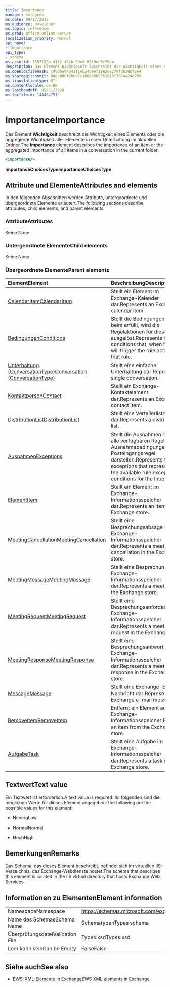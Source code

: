 ```yaml
---
title: Importance
manager: sethgros
ms.date: 09/17/2015
ms.audience: Developer
ms.topic: reference
ms.prod: office-online-server
localization_priority: Normal
api_name:
- Importance
api_type:
- schema
ms.assetid: 1557f59a-41f2-43fb-9ded-88f3ec5c76cb
description: Das Element Wichtigkeit beschreibt die Wichtigkeit eines Elements oder die aggregierte Wichtigkeit aller Elemente in einer Unterhaltung im aktuellen Ordner.
ms.openlocfilehash: c49d6e84a41f1eb546eef19e2e7279fdb30b48e4
ms.sourcegitcommit: 88ec988f2bb67c1866d06b361615f3674a24e795
ms.translationtype: MT
ms.contentlocale: de-DE
ms.lasthandoff: 05/31/2020
ms.locfileid: "44464791"
---
```

# <a name="importance"></a><span data-ttu-id="2a69f-103">Importance</span><span class="sxs-lookup"><span data-stu-id="2a69f-103">Importance</span></span>

<span data-ttu-id="2a69f-104">Das Element **Wichtigkeit** beschreibt die Wichtigkeit eines Elements oder die aggregierte Wichtigkeit aller Elemente in einer Unterhaltung im aktuellen Ordner.</span><span class="sxs-lookup"><span data-stu-id="2a69f-104">The **Importance** element describes the importance of an item or the aggregated importance of all items in a conversation in the current folder.</span></span> 
  
```XML
<Importance/>
```

 <span data-ttu-id="2a69f-105">**ImportanceChoicesType**</span><span class="sxs-lookup"><span data-stu-id="2a69f-105">**ImportanceChoicesType**</span></span>
## <a name="attributes-and-elements"></a><span data-ttu-id="2a69f-106">Attribute und Elemente</span><span class="sxs-lookup"><span data-stu-id="2a69f-106">Attributes and elements</span></span>

<span data-ttu-id="2a69f-107">In den folgenden Abschnitten werden Attribute, untergeordnete und übergeordnete Elemente erläutert.</span><span class="sxs-lookup"><span data-stu-id="2a69f-107">The following sections describe attributes, child elements, and parent elements.</span></span>
  
### <a name="attributes"></a><span data-ttu-id="2a69f-108">Attribute</span><span class="sxs-lookup"><span data-stu-id="2a69f-108">Attributes</span></span>

<span data-ttu-id="2a69f-109">Keine.</span><span class="sxs-lookup"><span data-stu-id="2a69f-109">None.</span></span>
  
### <a name="child-elements"></a><span data-ttu-id="2a69f-110">Untergeordnete Elemente</span><span class="sxs-lookup"><span data-stu-id="2a69f-110">Child elements</span></span>

<span data-ttu-id="2a69f-111">Keine.</span><span class="sxs-lookup"><span data-stu-id="2a69f-111">None.</span></span>
  
### <a name="parent-elements"></a><span data-ttu-id="2a69f-112">Übergeordnete Elemente</span><span class="sxs-lookup"><span data-stu-id="2a69f-112">Parent elements</span></span>

|<span data-ttu-id="2a69f-113">**Element**</span><span class="sxs-lookup"><span data-stu-id="2a69f-113">**Element**</span></span>|<span data-ttu-id="2a69f-114">**Beschreibung**</span><span class="sxs-lookup"><span data-stu-id="2a69f-114">**Description**</span></span>|
|:-----|:-----|
|[<span data-ttu-id="2a69f-115">CalendarItem</span><span class="sxs-lookup"><span data-stu-id="2a69f-115">CalendarItem</span></span>](calendaritem.md) <br/> |<span data-ttu-id="2a69f-116">Stellt ein Element im Exchange-Kalender dar.</span><span class="sxs-lookup"><span data-stu-id="2a69f-116">Represents an Exchange calendar item.</span></span>  <br/> |
|[<span data-ttu-id="2a69f-117">Bedingungen</span><span class="sxs-lookup"><span data-stu-id="2a69f-117">Conditions</span></span>](conditions.md) <br/> |<span data-ttu-id="2a69f-118">Stellt die Bedingungen, die beim erfüllt, wird die Regelaktionen für diese Regel ausgelöst.</span><span class="sxs-lookup"><span data-stu-id="2a69f-118">Represents the conditions that, when fulfilled, will trigger the rule actions for that rule.</span></span>  <br/> |
|[<span data-ttu-id="2a69f-119">Unterhaltung (ConversationType)</span><span class="sxs-lookup"><span data-stu-id="2a69f-119">Conversation (ConversationType)</span></span>](conversation-conversationtype.md) <br/> |<span data-ttu-id="2a69f-120">Stellt eine einfache Unterhaltung dar.</span><span class="sxs-lookup"><span data-stu-id="2a69f-120">Represents a single conversation.</span></span>  <br/> |
|[<span data-ttu-id="2a69f-121">Kontaktperson</span><span class="sxs-lookup"><span data-stu-id="2a69f-121">Contact</span></span>](contact.md) <br/> |<span data-ttu-id="2a69f-122">Stellt ein Exchange-Kontaktelement dar.</span><span class="sxs-lookup"><span data-stu-id="2a69f-122">Represents an Exchange contact item.</span></span>  <br/> |
|[<span data-ttu-id="2a69f-123">DistributionList</span><span class="sxs-lookup"><span data-stu-id="2a69f-123">DistributionList</span></span>](distributionlist.md) <br/> |<span data-ttu-id="2a69f-124">Stellt eine Verteilerliste dar.</span><span class="sxs-lookup"><span data-stu-id="2a69f-124">Represents a distribution list.</span></span>  <br/> |
|[<span data-ttu-id="2a69f-125">Ausnahmen</span><span class="sxs-lookup"><span data-stu-id="2a69f-125">Exceptions</span></span>](exceptions.md) <br/> |<span data-ttu-id="2a69f-126">Stellt die Ausnahmen dar, die alle verfügbaren Regel Ausnahmebedingungen für die Posteingangsregel darstellen.</span><span class="sxs-lookup"><span data-stu-id="2a69f-126">Represents the exceptions that represent all the available rule exception conditions for the Inbox rule.</span></span>  <br/> |
|[<span data-ttu-id="2a69f-127">Element</span><span class="sxs-lookup"><span data-stu-id="2a69f-127">Item</span></span>](item.md) <br/> |<span data-ttu-id="2a69f-128">Stellt ein Element im Exchange-Informationsspeicher dar.</span><span class="sxs-lookup"><span data-stu-id="2a69f-128">Represents an item in the Exchange store.</span></span>  <br/> |
|[<span data-ttu-id="2a69f-129">MeetingCancellation</span><span class="sxs-lookup"><span data-stu-id="2a69f-129">MeetingCancellation</span></span>](meetingcancellation.md) <br/> |<span data-ttu-id="2a69f-130">Stellt eine Besprechungsabsage im Exchange-Informationsspeicher dar.</span><span class="sxs-lookup"><span data-stu-id="2a69f-130">Represents a meeting cancellation in the Exchange store.</span></span>  <br/> |
|[<span data-ttu-id="2a69f-131">MeetingMessage</span><span class="sxs-lookup"><span data-stu-id="2a69f-131">MeetingMessage</span></span>](meetingmessage.md) <br/> |<span data-ttu-id="2a69f-132">Stellt eine Besprechung im Exchange-Informationsspeicher dar.</span><span class="sxs-lookup"><span data-stu-id="2a69f-132">Represents a meeting in the Exchange store.</span></span>  <br/> |
|[<span data-ttu-id="2a69f-133">MeetingRequest</span><span class="sxs-lookup"><span data-stu-id="2a69f-133">MeetingRequest</span></span>](meetingrequest.md) <br/> |<span data-ttu-id="2a69f-134">Stellt eine Besprechungsanforderung im Exchange-Informationsspeicher dar.</span><span class="sxs-lookup"><span data-stu-id="2a69f-134">Represents a meeting request in the Exchange store.</span></span>  <br/> |
|[<span data-ttu-id="2a69f-135">MeetingResponse</span><span class="sxs-lookup"><span data-stu-id="2a69f-135">MeetingResponse</span></span>](meetingresponse.md) <br/> |<span data-ttu-id="2a69f-136">Stellt eine Besprechungsantwort im Exchange-Informationsspeicher dar.</span><span class="sxs-lookup"><span data-stu-id="2a69f-136">Represents a meeting response in the Exchange store.</span></span>  <br/> |
|[<span data-ttu-id="2a69f-137">Message</span><span class="sxs-lookup"><span data-stu-id="2a69f-137">Message</span></span>](message-ex15websvcsotherref.md) <br/> |<span data-ttu-id="2a69f-138">Stellt eine Exchange-E-Mail-Nachricht dar.</span><span class="sxs-lookup"><span data-stu-id="2a69f-138">Represents an Exchange e-mail message.</span></span>  <br/> |
|[<span data-ttu-id="2a69f-139">RemoveItem</span><span class="sxs-lookup"><span data-stu-id="2a69f-139">RemoveItem</span></span>](removeitem.md) <br/> |<span data-ttu-id="2a69f-140">Entfernt ein Element aus dem Exchange-Informationsspeicher.</span><span class="sxs-lookup"><span data-stu-id="2a69f-140">Removes an item from the Exchange store.</span></span>  <br/> |
|[<span data-ttu-id="2a69f-141">Aufgabe</span><span class="sxs-lookup"><span data-stu-id="2a69f-141">Task</span></span>](task.md) <br/> |<span data-ttu-id="2a69f-142">Stellt eine Aufgabe im Exchange-Informationsspeicher dar.</span><span class="sxs-lookup"><span data-stu-id="2a69f-142">Represents a task in the Exchange store.</span></span>  <br/> |
   
## <a name="text-value"></a><span data-ttu-id="2a69f-143">Textwert</span><span class="sxs-lookup"><span data-stu-id="2a69f-143">Text value</span></span>

<span data-ttu-id="2a69f-144">Ein Textwert ist erforderlich.</span><span class="sxs-lookup"><span data-stu-id="2a69f-144">A text value is required.</span></span> <span data-ttu-id="2a69f-145">Im folgenden sind die möglichen Werte für dieses Element angegeben:</span><span class="sxs-lookup"><span data-stu-id="2a69f-145">The following are the possible values for this element:</span></span>
  
- <span data-ttu-id="2a69f-146">Niedrig</span><span class="sxs-lookup"><span data-stu-id="2a69f-146">Low</span></span>
    
- <span data-ttu-id="2a69f-147">Normal</span><span class="sxs-lookup"><span data-stu-id="2a69f-147">Normal</span></span>
    
- <span data-ttu-id="2a69f-148">Hoch</span><span class="sxs-lookup"><span data-stu-id="2a69f-148">High</span></span>
    
## <a name="remarks"></a><span data-ttu-id="2a69f-149">Bemerkungen</span><span class="sxs-lookup"><span data-stu-id="2a69f-149">Remarks</span></span>

<span data-ttu-id="2a69f-150">Das Schema, das dieses Element beschreibt, befindet sich im virtuellen IIS-Verzeichnis, das Exchange-Webdienste hostet.</span><span class="sxs-lookup"><span data-stu-id="2a69f-150">The schema that describes this element is located in the IIS virtual directory that hosts Exchange Web Services.</span></span>
  
## <a name="element-information"></a><span data-ttu-id="2a69f-151">Informationen zu Elementen</span><span class="sxs-lookup"><span data-stu-id="2a69f-151">Element information</span></span>

|||
|:-----|:-----|
|<span data-ttu-id="2a69f-152">Namespace</span><span class="sxs-lookup"><span data-stu-id="2a69f-152">Namespace</span></span>  <br/> |https://schemas.microsoft.com/exchange/services/2006/types  <br/> |
|<span data-ttu-id="2a69f-153">Name des Schemas</span><span class="sxs-lookup"><span data-stu-id="2a69f-153">Schema Name</span></span>  <br/> |<span data-ttu-id="2a69f-154">Schematypen</span><span class="sxs-lookup"><span data-stu-id="2a69f-154">Types schema</span></span>  <br/> |
|<span data-ttu-id="2a69f-155">Überprüfungsdatei</span><span class="sxs-lookup"><span data-stu-id="2a69f-155">Validation File</span></span>  <br/> |<span data-ttu-id="2a69f-156">Types.xsd</span><span class="sxs-lookup"><span data-stu-id="2a69f-156">Types.xsd</span></span>  <br/> |
|<span data-ttu-id="2a69f-157">Leer kann sein</span><span class="sxs-lookup"><span data-stu-id="2a69f-157">Can be Empty</span></span>  <br/> |<span data-ttu-id="2a69f-158">False</span><span class="sxs-lookup"><span data-stu-id="2a69f-158">False</span></span>  <br/> |
   
## <a name="see-also"></a><span data-ttu-id="2a69f-159">Siehe auch</span><span class="sxs-lookup"><span data-stu-id="2a69f-159">See also</span></span>



- [<span data-ttu-id="2a69f-160">EWS-XML-Elemente in Exchange</span><span class="sxs-lookup"><span data-stu-id="2a69f-160">EWS XML elements in Exchange</span></span>](ews-xml-elements-in-exchange.md)

